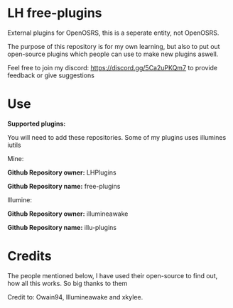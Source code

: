 # LH free-plugins
External plugins for OpenOSRS, this is a seperate entity, not OpenOSRS.

The purpose of this repository is for my own learning, but also to put out open-source plugins which people can use to make new plugins aswell.

Feel free to join my discord: https://discord.gg/5Ca2uPKQm7 to provide feedback or give suggestions 

# Use

**Supported plugins:**

You will need to add these repositories. Some of my plugins uses illumines iutils

Mine:

**Github Repository owner:** LHPlugins

**Github Repository name:** free-plugins

Illumine:

**Github Repository owner:** illumineawake

**Github Repository name:** illu-plugins

# Credits

The people mentioned below, I have used their open-source to find out, how all this works. So big thanks to them

Credit to: Owain94, Illumineawake and xkylee.
